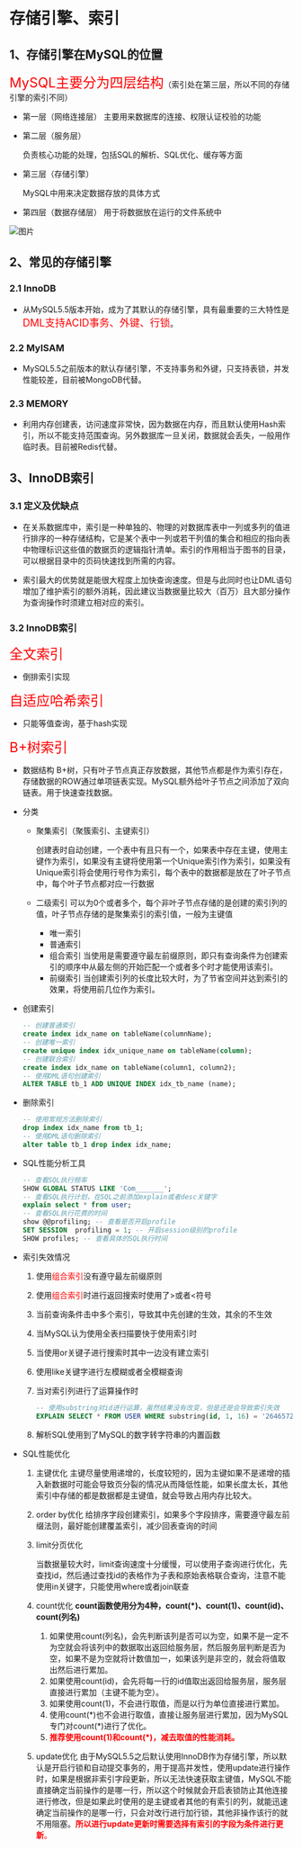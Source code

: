 # 存储引擎、索引

## 1、存储引擎在MySQL的位置

<font color='red' size='5'>MySQL主要分为四层结构</font>（索引处在第三层，所以不同的存储引擎的索引不同）

* 第一层（网络连接层）
  主要用来数据库的连接、权限认证校验的功能

* 第二层（服务层）

  负责核心功能的处理，包括SQL的解析、SQL优化、缓存等方面

* 第三层（存储引擎）

  MySQL中用来决定数据存放的具体方式

* 第四层（数据存储层）
  用于将数据放在运行的文件系统中

![图片](https://images-roland.oss-cn-shenzhen.aliyuncs.com/blog/mysql/202208061121197.png)

## 2、常见的存储引擎

### 2.1 InnoDB

* 从MySQL5.5版本开始，成为了其默认的存储引擎，具有最重要的三大特性是<font color=red size=4>DML支持ACID事务、外键、行锁</font>。

### 2.2 MyISAM

* MySQL5.5之前版本的默认存储引擎，不支持事务和外键，只支持表锁，并发性能较差，目前被MongoDB代替。

### 2.3 MEMORY

* 利用内存创建表，访问速度非常快，因为数据在内存，而且默认使用Hash索引，所以不能支持范围查询。另外数据库一旦关闭，数据就会丢失，一般用作临时表。目前被Redis代替。

## 3、InnoDB索引

### 3.1 定义及优缺点

* 在关系数据库中，索引是一种单独的、物理的对数据库表中一列或多列的值进行排序的一种存储结构，它是某个表中一列或若干列值的集合和相应的指向表中物理标识这些值的数据页的逻辑指针清单。索引的作用相当于图书的目录，可以根据目录中的页码快速找到所需的内容。

* 索引最大的优势就是能很大程度上加快查询速度。但是与此同时也让DML语句增加了维护索引的额外消耗，因此建议当数据量比较大（百万）且大部分操作为查询操作时须建立相对应的索引。

### 3.2 InnoDB索引

<font color=red size=5>全文索引</font>

* 倒排索引实现

<font color=red size=5>自适应哈希索引</font>

* 只能等值查询，基于hash实现

<font color=red size=5>B+树索引</font>

* 数据结构
  B+树，只有叶子节点真正存放数据，其他节点都是作为索引存在，存储数据的ROW通过单项链表实现。MySQL额外给叶子节点之间添加了双向链表。用于快速查找数据。

* 分类

  * 聚集索引（聚簇索引、主键索引）

    创建表时自动创建，一个表中有且只有一个，如果表中存在主键，使用主键作为索引，如果没有主键将使用第一个Unique索引作为索引，如果没有Unique索引将会使用行号作为索引，每个表中的数据都是放在了叶子节点中，每个叶子节点都对应一行数据

  * 二级索引
    可以为0个或者多个，每个非叶子节点存储的是创建的索引列的值，叶子节点存储的是聚集索引的索引值，一般为主键值
    * 唯一索引
    * 普通索引
    * 组合索引
      当使用是需要遵守最左前缀原则，即只有查询条件为创建索引的顺序中从最左侧的开始匹配一个或者多个时才能使用该索引。
    * 前缀索引
      当创建索引列的长度比较大时，为了节省空间并达到索引的效果，将使用前几位作为索引。

* 创建索引

  ~~~sql
  -- 创建普通索引
  create index idx_name on tableName(columnName);
  -- 创建唯一索引
  create unique index idx_unique_name on tableName(column);
  -- 创建联合索引
  create index idx_name on tableName(column1, column2);
  -- 使用DML语句创建索引
  ALTER TABLE tb_1 ADD UNIQUE INDEX idx_tb_name (name);
  ~~~

* 删除索引

  ~~~sql
  -- 使用常规方法删除索引
  drop index idx_name from tb_1;
  -- 使用DML语句删除索引
  alter table tb_1 drop index idx_name;
  ~~~

* SQL性能分析工具

  ~~~sql
  -- 查看SQL执行频率
  SHOW GLOBAL STATUS LIKE 'Com_______';
  -- 查看SQL执行计划，在SQL之前添加explain或者desc关键字
  explain select * from user;
  -- 查看SQL执行花费的时间
  show @@profiling; -- 查看是否开启profile
  SET SESSION  profiling = 1; -- 开启session级别的profile
  SHOW profiles; -- 查看具体的SQL执行时间
  ~~~

* 索引失效情况

  1. 使用<font color=red>组合索引</font>没有遵守最左前缀原则

  2. 使用<font color=red>组合索引</font>时进行返回搜索时使用了>或者<符号

  3. 当前查询条件击中多个索引，导致其中先创建的生效，其余的不生效

  4. 当MySQL认为使用全表扫描要快于使用索引时

  5. 当使用or关键子进行搜索时其中一边没有建立索引

  6. 使用like关键字进行左模糊或者全模糊查询

  7. 当对索引列进行了运算操作时

     ~~~sql
     -- 使用substring对id进行运算，虽然结果没有改变，但是还是会导致索引失效
     EXPLAIN SELECT * FROM USER WHERE substring(id, 1, 16) = '2646572806543270';
     ~~~

  8. 解析SQL使用到了MySQL的数字转字符串的内置函数

* SQL性能优化

  1. 主键优化
     主键尽量使用递增的，长度较短的，因为主键如果不是递增的插入新数据时可能会导致页分裂的情况从而降低性能，如果长度太长，其他索引中存储的都是数据都是主键值，就会导致占用内存比较大。

  2. order by优化
     给排序字段创建索引，如果多个字段排序，需要遵守最左前缀法则，最好能创建覆盖索引，减少回表查询的时间

  3. limit分页优化

     当数据量较大时，limit查询速度十分缓慢，可以使用子查询进行优化，先查找id，然后通过查找id的表格作为子表和原始表格联合查询，注意不能使用in关键字，只能使用where或者join联查

  4. count优化
     **count函数使用分为4种，count(\*)、count(1)、count(id)、count(列名)**
     1. 如果使用count(列名)，会先判断该列是否可以为空，如果不是一定不为空就会将该列中的数据取出返回给服务层，然后服务层判断是否为空，如果不是为空就将计数值加一，如果该列是非空的，就会将值取出然后进行累加。
     2. 如果使用count(id)，会先将每一行的id值取出返回给服务层，服务层直接进行累加（主键不能为空）。
     3. 如果使用count(1)，不会进行取值，而是以行为单位直接进行累加。
     4. 使用count(\*)也不会进行取值，直接让服务层进行累加，因为MySQL专门对count(\*)进行了优化。
     5. <font color=red>**推荐使用count(1)和count(*)，减去取值的性能消耗。**</font>
  5. update优化
     由于MySQL5.5之后默认使用InnoDB作为存储引擎，所以默认是开启行锁和自动提交事务的，用于提高并发性，使用update进行操作时，如果是根据非索引字段更新，所以无法快速获取主键值，MySQL不能直接确定当前操作的是哪一行，所以这个时候就会开启表锁防止其他连接进行修改，但是如果此时使用的是主键或者其他的有索引的列，就能迅速确定当前操作的是哪一行，只会对改行进行加行锁，其他非操作该行的就不用阻塞。<Font color=red>**所以进行update更新时需要选择有索引的字段为条件进行更新**。</font></font>

